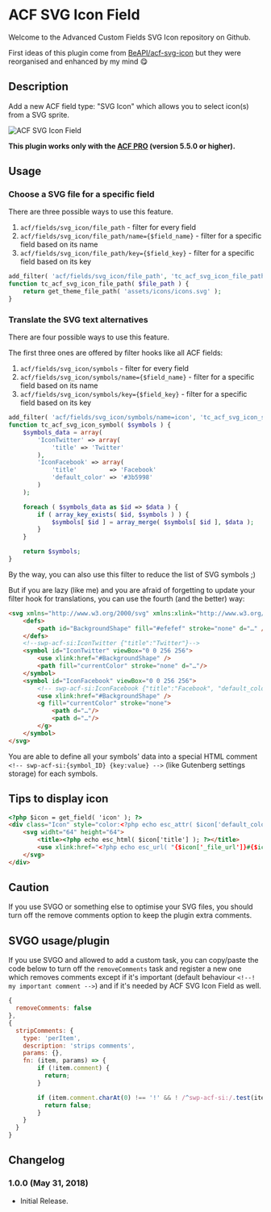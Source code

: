 # ACF SVG Icon Field

Welcome to the Advanced Custom Fields SVG Icon repository on Github.

First ideas of this plugin come from [BeAPI/acf-svg-icon](https://github.com/beapi/acf-svg-icon)
but they were reorganised and enhanced by my mind :yum:

## Description

Add a new ACF field type: "SVG Icon" which allows you to select icon(s) from a SVG sprite.

![ACF SVG Icon Field](http://www.7studio.fr/github/acf-svg-icon/screenshot-1.png)

**This plugin works only with the [ACF PRO](https://www.advancedcustomfields.com/pro/) (version 5.5.0 or higher).**

## Usage

### Choose a SVG file for a specific field

There are three possible ways to use this feature.

1. `acf/fields/svg_icon/file_path` - filter for every field
2. `acf/fields/svg_icon/file_path/name={$field_name}` - filter for a specific field based on its name
3. `acf/fields/svg_icon/file_path/key={$field_key}` - filter for a specific field based on its key

```php
add_filter( 'acf/fields/svg_icon/file_path', 'tc_acf_svg_icon_file_path' );
function tc_acf_svg_icon_file_path( $file_path ) {
    return get_theme_file_path( 'assets/icons/icons.svg' );
}
```

### Translate the SVG text alternatives

There are four possible ways to use this feature.

The first three ones are offered by filter hooks like all ACF fields:

1. `acf/fields/svg_icon/symbols` - filter for every field
2. `acf/fields/svg_icon/symbols/name={$field_name}` - filter for a specific field based on its name
3. `acf/fields/svg_icon/symbols/key={$field_key}` - filter for a specific field based on its key

```php
add_filter( 'acf/fields/svg_icon/symbols/name=icon', 'tc_acf_svg_icon_symbol' );
function tc_acf_svg_icon_symbol( $symbols ) {
    $symbols_data = array(
        'IconTwitter' => array(
        	'title' => 'Twitter'
        ),
        'IconFacebook' => array(
        	'title'         => 'Facebook'
        	'default_color' => '#3b5998'
        )
    );

    foreach ( $symbols_data as $id => $data ) {
        if ( array_key_exists( $id, $symbols ) ) {
            $symbols[ $id ] = array_merge( $symbols[ $id ], $data );
        }
    }

    return $symbols;
}
```

By the way, you can also use this filter to reduce the list of SVG symbols ;)

But if you are lazy (like me) and you are afraid of forgetting to update your filter hook for translations, you can use the fourth (and the better) way:

```html
<svg xmlns="http://www.w3.org/2000/svg" xmlns:xlink="http://www.w3.org/1999/xlink">
    <defs>
        <path id="BackgroundShape" fill="#efefef" stroke="none" d="…" />
    </defs>
    <!--swp-acf-si:IconTwitter {"title":"Twitter"}-->
    <symbol id="IconTwitter" viewBox="0 0 256 256">
        <use xlink:href="#BackgroundShape" />
        <path fill="currentColor" stroke="none" d="…"/>
    </symbol>
    <symbol id="IconFacebook" viewBox="0 0 256 256">
        <!-- swp-acf-si:IconFacebook {"title":"Facebook", "default_color":"#3b5998"} -->
        <use xlink:href="#BackgroundShape" />
        <g fill="currentColor" stroke="none">
            <path d="…"/>
            <path d="…"/>
        </g>
    </symbol>
</svg>
```

You are able to define all your symbols' data into a special HTML comment `<!-- swp-acf-si:{symbol_ID} {key:value} -->` (like Gutenberg settings storage) for each symbols.

## Tips to display icon

```html
<?php $icon = get_field( 'icon' ); ?>
<div class="Icon" style="color:<?php echo esc_attr( $icon['default_color'] ); ?>">
    <svg widht="64" height="64">
        <title><?php echo esc_html( $icon['title'] ); ?></title>
        <use xlink:href="<?php echo esc_url( "{$icon['_file_url']}#{$icon['ID']}" ); ?>"></use>
    </svg>
</div>
```

## Caution

If you use SVGO or something else to optimise your SVG files, you should turn off the remove comments option to keep the plugin extra comments.

## SVGO usage/plugin

If you use SVGO and allowed to add a custom task, you can copy/paste the code below to turn off the `removeComments` task and register a new one which removes comments except if it's important (default behaviour `<!--! my important comment -->`) and if it's needed by ACF SVG Icon Field as well.

```js
{
  removeComments: false
},
{
  stripComments: {
    type: 'perItem',
    description: 'strips comments',
    params: {},
    fn: (item, params) => {
        if (!item.comment) {
          return;
        }

        if (item.comment.charAt(0) !== '!' && ! /^swp-acf-si:/.test(item.comment)) {
          return false;
        }
    }
  }
}
```

## Changelog

### 1.0.0 (May 31, 2018)
* Initial Release.
